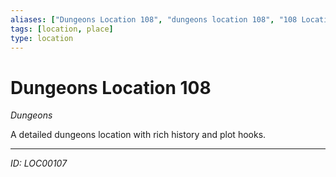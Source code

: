 ```yaml
---
aliases: ["Dungeons Location 108", "dungeons location 108", "108 Location Dungeons"]
tags: [location, place]
type: location
---
```


# Dungeons Location 108

*Dungeons*

A detailed dungeons location with rich history and plot hooks.

---
*ID: LOC00107*